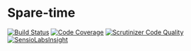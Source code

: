 # Spare-time
[![Build Status](https://travis-ci.org/Ajirass/Spare-time.svg?branch=master)](https://travis-ci.org/Ajirass/Spare-time)
[![Code Coverage](https://scrutinizer-ci.com/g/Ajirass/Spare-time/badges/coverage.png?b=master)](https://scrutinizer-ci.com/g/Ajirass/Spare-time/?branch=master)
[![Scrutinizer Code Quality](https://scrutinizer-ci.com/g/Ajirass/Spare-time/badges/quality-score.png?b=master)](https://scrutinizer-ci.com/g/Ajirass/Spare-time/?branch=master)
[![SensioLabsInsight](https://insight.sensiolabs.com/projects/38192468-6f2b-40fe-b9e4-7f2536aaeca6/mini.png)](https://insight.sensiolabs.com/projects/38192468-6f2b-40fe-b9e4-7f2536aaeca6)

